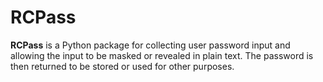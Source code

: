 # RCPass

**RCPass** is a Python package for collecting user password input and allowing the input
to be masked or revealed in plain text. The password is then returned to be stored or used
for other purposes.
